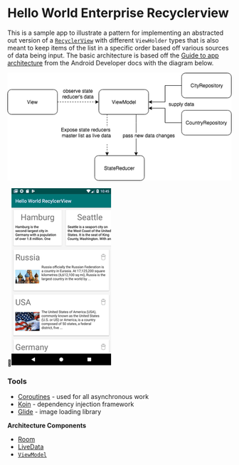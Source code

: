 # Hello World Enterprise Recyclerview 

This is a sample app to illustrate a pattern for implementing an abstracted out version of a [`RecyclerView`](https://developer.android.com/reference/android/support/v7/widget/RecyclerView) with different `ViewHolder` types that is also meant to keep items of the list in a specific order based off various sources of data being input. The basic architecture is based off the [Guide to app architecture](https://developer.android.com/jetpack/docs/guide) from the Android Developer docs with the diagram below. 

![basic architecture](https://github.com/plusmobileapps/enterprise-recycler-view/blob/master/Enterprise%20RecyclerView.png)

![demo](https://github.com/plusmobileapps/enterprise-recycler-view/blob/master/sample_demo.mp4.gif)

### Tools

* [Coroutines](https://kotlinlang.org/docs/reference/coroutines-overview.html) - used for all asynchronous work
* [Koin](https://insert-koin.io/)  - dependency injection framework
* [Glide](https://github.com/bumptech/glide) - image loading library

**Architecture Components**

* [Room](https://developer.android.com/topic/libraries/architecture/room) 
* [LiveData](https://developer.android.com/topic/libraries/architecture/livedata)
* [`ViewModel`](https://developer.android.com/topic/libraries/architecture/viewmodel) 


